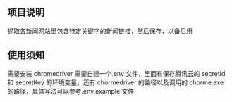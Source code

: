 ## 项目说明

抓取各新闻网站里包含特定关键字的新闻链接，然后保存，以备后用

## 使用须知

需要安装 chromedriver
需要自建一个.env 文件，里面有保存腾讯云的 secretId 和 secretKey 的环境变量，还有 chormedriver 的路径以及调用的 chorme.exe 的路径，具体写法可以参考.env.example 文件
